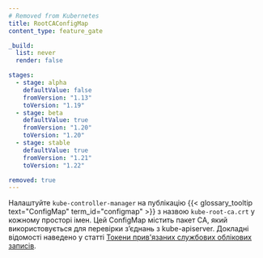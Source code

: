 ```yaml
---
# Removed from Kubernetes
title: RootCAConfigMap
content_type: feature_gate

_build:
  list: never
  render: false

stages:
  - stage: alpha 
    defaultValue: false
    fromVersion: "1.13"
    toVersion: "1.19"
  - stage: beta 
    defaultValue: true
    fromVersion: "1.20"
    toVersion: "1.20"
  - stage: stable
    defaultValue: true
    fromVersion: "1.21"
    toVersion: "1.22"

removed: true
---
```

Налаштуйте `kube-controller-manager` на публікацію {{< glossary_tooltip text="ConfigMap" term_id="configmap" >}} з назвою `kube-root-ca.crt` у кожному просторі імен. Цей ConfigMap містить пакет CA, який використовується для перевірки зʼєднань з kube-apiserver. Докладні відомості наведено у статті [Токени прив'язаних службових облікових записів](https://github.com/kubernetes/enhancements/blob/master/keps/sig-auth/1205-bound-service-account-tokens/README.md).
